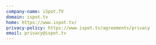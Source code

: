```yaml
---
company-name: iSpot.TV
domain: ispot.tv
home: https://www.ispot.tv/
privacy-policy: https://www.ispot.tv/agreements/privacy
email: privacy@ispot.tv
---
```




